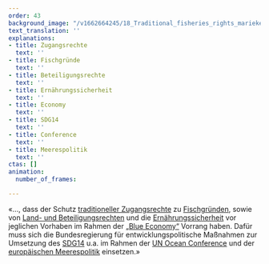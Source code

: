 ```yaml
---
order: 43
background_image: "/v1662664245/18_Traditional_fisheries_rights_marieke-weller-unsplash_d2mev4_g8fgyf.jpg"
text_translation: ''
explanations:
- title: Zugangsrechte
  text: ''
- title: Fischgründe
  text: ''
- title: Beteiligungsrechte
  text: ''
- title: Ernährungssicherheit
  text: ''
- title: Economy
  text: ''
- title: SDG14
  text: ''
- title: Conference
  text: ''
- title: Meerespolitik
  text: ''
ctas: []
animation:
  number_of_frames: 

---
```

«…, dass der Schutz [traditioneller Zugangsrechte](# "Zugangsrechte") zu [Fischgründen](# "Fischgründe"), sowie von [Land- und Beteiligungsrechten](# "Beteiligungsrechte") und die [Ernährungssicherheit](# "Ernährungssicherheit") vor jeglichen Vorhaben im Rahmen der [„Blue Economy“](# "Economy") Vorrang haben. Dafür muss sich die Bundesregierung für entwicklungspolitische Maßnahmen zur Umsetzung des [SDG14](# "SDG14") u.a. im Rahmen der [UN Ocean Conference](# "Conference") und der [europäischen Meerespolitik](# "Meerespolitik") einsetzen.»